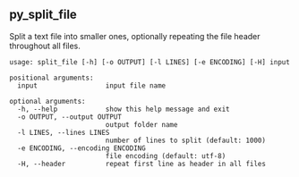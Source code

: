 py_split_file
---

Split a text file into smaller ones, optionally
repeating the file header throughout all files.

```
usage: split_file [-h] [-o OUTPUT] [-l LINES] [-e ENCODING] [-H] input

positional arguments:
  input                 input file name

optional arguments:
  -h, --help            show this help message and exit
  -o OUTPUT, --output OUTPUT
                        output folder name
  -l LINES, --lines LINES
                        number of lines to split (default: 1000)
  -e ENCODING, --encoding ENCODING
                        file encoding (default: utf-8)
  -H, --header          repeat first line as header in all files
```